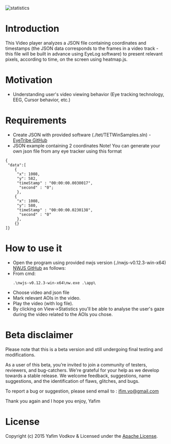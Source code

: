 ![statistics](https://s3.postimg.org/ws6yp0h8z/statistics.png)


# Introduction
This Video player analyzes a JSON file containing coordinates and timestamps (the JSON data corresponds to the frames in a video track - this file will be built in advance using EyeLog software) to present relevant pixels, according to time, on the screen using heatmap.js.

# Motivation
* Understanding user's video viewing behavior (Eye tracking technology, EEG, Cursor behavior, etc.) 

# Requirements
* Create JSON with provided software (./tet/TETWinSamples.sln) - [EyeTribe  GitHub](https://github.com/EyeTribe/tet-csharp-samples)
* JSON example containing 2 coordinates
Note! You can generate your own json file from any eye tracker using this format

```<JSON>
{
 "data":[
	{
	 "x": 1008,
	 "y": 582,
	 "timeStamp" : "00:00:00.0030017",
	  "second" : "0";
	 },
	{
	 "x": 1008,
	 "y": 580,
	 "timeStamp" : "00:00:00.0230138",
	  "second" : "0"
	 },
	{}
]}
```

# How to use it
* Open the program using provided nwjs version (./nwjs-v0.12.3-win-x64) [NWJS  GitHub](https://github.com/nwjs/nw.js) as follows:
* From cmd:
	```
	.\nwjs-v0.12.3-win-x64\nw.exe .\app\
	```
* Choose video and json file
* Mark relevant AOIs in the video. 
* Play the video (with log file).
* By clicking on View->Statistics you'll be able to analyse the user's gaze during the video related to the AOIs you chose.

# Beta disclaimer
Please note that this is a beta version and still undergoing final testing and modifications.

As a user of this beta, you’re invited to join a community of testers, reviewers, and bug-catchers. We're grateful for your help as we develop towards a stable release. We welcome feedback, suggestions, name suggestions, and the identification of flaws, glitches, and bugs.

To report a bug or suggestion, please send email to : ifim.vo@gmail.com

Thank you again and I hope you enjoy,
Yafim

# License
Copyright (c) 2015 Yafim Vodkov & Licensed under the [Apache License](LICENSE.md).
